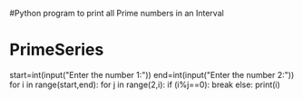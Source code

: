#Python program to print all Prime numbers in an Interval

# PrimeSeries
start=int(input("Enter the number 1:"))
end=int(input("Enter the number 2:"))
for i in range(start,end):
    for j in range(2,i):
        if (i%j==0):
            break
    else:
        print(i)
